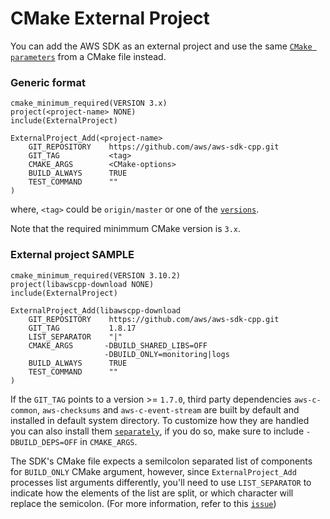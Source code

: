 # CMake External Project

You can add the AWS SDK as an external project and use the same [`CMake parameters`](./Docs/CMake_Parameters.md) from a CMake file instead.

### Generic format

```
cmake_minimum_required(VERSION 3.x)
project(<project-name> NONE)
include(ExternalProject)

ExternalProject_Add(<project-name>
    GIT_REPOSITORY    https://github.com/aws/aws-sdk-cpp.git
    GIT_TAG           <tag>
    CMAKE_ARGS        <CMake-options>
    BUILD_ALWAYS      TRUE
    TEST_COMMAND      ""
)
```

where, `<tag>` could be `origin/master` or one of the [`versions`](https://github.com/aws/aws-sdk-cpp/releases).

Note that the required minimmum CMake version is `3.x`.

### External project SAMPLE

```
cmake_minimum_required(VERSION 3.10.2)
project(libawscpp-download NONE)
include(ExternalProject)

ExternalProject_Add(libawscpp-download
    GIT_REPOSITORY    https://github.com/aws/aws-sdk-cpp.git
    GIT_TAG           1.8.17
    LIST_SEPARATOR    "|"
    CMAKE_ARGS       -DBUILD_SHARED_LIBS=OFF
                     -DBUILD_ONLY=monitoring|logs
    BUILD_ALWAYS      TRUE
    TEST_COMMAND      ""
)
```

If the `GIT_TAG` points to a version >= `1.7.0`, third party dependencies `aws-c-common`, `aws-checksums` and `aws-c-event-stream` are built by default and installed in default system directory. To customize how they are handled you can also install them [`separately`](../ReadMe.md#Third-party-dependencies), if you do so, make sure to include `-DBUILD_DEPS=OFF` in `CMAKE_ARGS`.

The SDK's CMake file expects a semilcolon separated list of components for `BUILD_ONLY` CMake argument, however, since `ExternalProject_Add` processes list arguments differently, you'll need to use `LIST_SEPARATOR` to indicate how the elements of the list are split, or which character will replace the semicolon. (For more information, refer to this [`issue`](https://github.com/aws/aws-sdk-cpp/issues/826))
